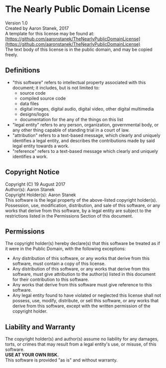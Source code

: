 # The Nearly Public Domain License
Version 1.0  
Created by Aaron Stanek, 2017  
A template for this license may be found at: [https://github.com/aaronstanek/TheNearlyPublicDomainLicense](https://github.com/aaronstanek/TheNearlyPublicDomainLicense)  
The text body of this license is in the public domain, and may be copied freely.

## Definitions
- "this software" refers to intellectual property associated with this document; it includes, but is not limited to:
  - source code
  - compiled source code
  - data files
  - digital images, digital audio, digital video, other digital multimedia
  - designs/logos
  - documentation for the any of the things on this list
- "legal entity" refers to any person, organization, governmental body, or any other thing capable of standing trial in a court of law.
- "attribution" refers to a text-based message, which clearly and uniquely identifies a legal entity, and describes the contributions made by said legal entity towards a work.
- "reference" refers to a text-based message which clearly and uniquely identifies a work.

## Copyright Notice
Copyright (C) 19 August 2017  
Author(s): Aaron Stanek  
Copyright Holder(s): Aaron Stanek  
This software is the legal property of the above-listed copyright holder(s).  
Possession, use, modification, distribution, and sale of this software, or any works that derive from this software, by a legal entity are subject to the restrictions listed in the Permissions Section of this document.

## Permissions
The copyright holder(s) hereby declare(s) that this software be treated as if it were in the Public Domain, with the following exceptions:
- Any distribution of this software, or any works that derive from this software, must contain a copy of this license.
- Any distribution of this software, or any works that derive from this software, must give attribution to the author(s) listed in this document for their contribution to this software.
- Any works that derive from this software must give reference to this software.
- Any legal entity found to have violated or neglected this license shall not possess, use, modify, distribute, or sell this software, or any works that derive from this software, except with the written permission of the copyright holder.

## Liability and Warranty
The copyright holder(s) and author(s) assume no liability for any damages, torts, or crimes that may result from a legal entity's use, or misuse, of this software.  
**USE AT YOUR OWN RISK.**  
This software is provided "as is" and without warranty.
